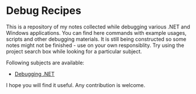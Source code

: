 
Debug Recipes
=============

This is a repository of my notes collected while debugging various .NET and Windows applications. You can find here commands with example usages, scripts and other debugging materials.  It is still being constructed so some notes might not be finished - use on your own responsiblity. Try using the project search box while looking for a particular subject.

Following subjects are available:

- [Debugging .NET](.net)

I hope you will find it useful. Any contribution is welcome.

